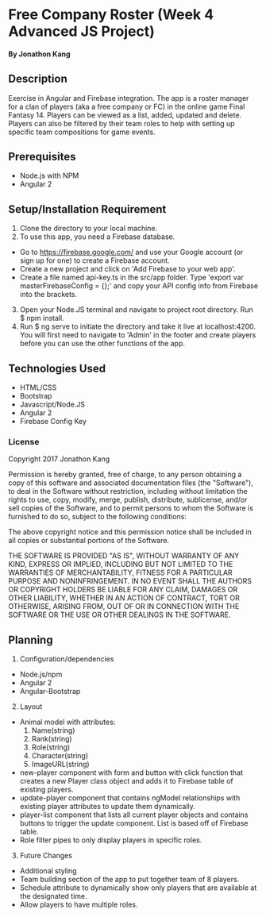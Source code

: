 # Free Company Roster (Week 4 Advanced JS Project)

#### By Jonathon Kang

## Description

Exercise in Angular and Firebase integration. The app is a roster manager for a clan of players (aka a free company or FC) in the online game Final Fantasy 14. Players can be viewed as a list, added, updated and delete. Players can also be filtered by their team roles to help with setting up specific team compositions for game events.

## Prerequisites
* Node.js with NPM
* Angular 2

## Setup/Installation Requirement ##
1. Clone the directory to your local machine.
2. To use this app, you need a Firebase database.
  * Go to https://firebase.google.com/ and use your Google account (or sign up for one) to create a Firebase account.
  * Create a new project and click on 'Add Firebase to your web app'.
  * Create a file named api-key.ts in the src/app folder. Type 'export var masterFirebaseConfig = {};' and copy your API config info from Firebase into the brackets.
3. Open your Node.JS terminal and navigate to project root directory. Run $ npm install.
4. Run $ ng serve to initiate the directory and take it live at localhost:4200. You will first need to navigate to 'Admin' in the footer and create players before you can use the other functions of the app. 

## Technologies Used

* HTML/CSS
* Bootstrap
* Javascript/Node.JS
* Angular 2
* Firebase Config Key

### License

Copyright 2017 Jonathon Kang

Permission is hereby granted, free of charge, to any person obtaining a copy of this software and associated documentation files (the "Software"), to deal in the Software without restriction, including without limitation the rights to use, copy, modify, merge, publish, distribute, sublicense, and/or sell copies of the Software, and to permit persons to whom the Software is furnished to do so, subject to the following conditions:

The above copyright notice and this permission notice shall be included in all copies or substantial portions of the Software.

THE SOFTWARE IS PROVIDED "AS IS", WITHOUT WARRANTY OF ANY KIND, EXPRESS OR IMPLIED, INCLUDING BUT NOT LIMITED TO THE WARRANTIES OF MERCHANTABILITY, FITNESS FOR A PARTICULAR PURPOSE AND NONINFRINGEMENT. IN NO EVENT SHALL THE AUTHORS OR COPYRIGHT HOLDERS BE LIABLE FOR ANY CLAIM, DAMAGES OR OTHER LIABILITY, WHETHER IN AN ACTION OF CONTRACT, TORT OR OTHERWISE, ARISING FROM, OUT OF OR IN CONNECTION WITH THE SOFTWARE OR THE USE OR OTHER DEALINGS IN THE SOFTWARE.

## Planning
1. Configuration/dependencies
  * Node.js/npm
  * Angular 2
  * Angular-Bootstrap

2. Layout
  * Animal model with attributes:
    1. Name(string)
    2. Rank(string)
    3. Role(string)
    4. Character(string)
    5. ImageURL(string)
  * new-player component with form and button with click function that creates a new Player class object and adds it to Firebase table of existing players.
  * update-player component that contains ngModel relationships with existing player attributes to update them dynamically.
  * player-list component that lists all current player objects and contains buttons to trigger the update component. List is based off of Firebase table.
  * Role filter pipes to only display players in specific roles.

3. Future Changes
* Additional styling
* Team building section of the app to put together team of 8 players.
* Schedule attribute to dynamically show only players that are available at the designated time.
* Allow players to have multiple roles.
